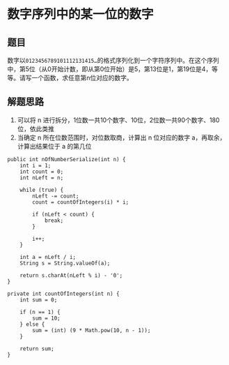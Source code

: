 # 数字序列中的某一位的数字

## 题目

数字以`0123456789101112131415…`的格式序列化到一个字符序列中。在这个序列中，第5位（从0开始计数，即从第0位开始）是5，第13位是1，第19位是4，等等。请写一个函数，求任意第n位对应的数字。

## 解题思路

  1. 可以将 n 进行拆分，1位数一共10个数字、10位，2位数一共90个数字、180位，依此类推
  2. 当确定 n 所在位数范围时，对位数取商，计算出 n 位对应的数字 a，再取余，计算出结果位于 a 的第几位

```
public int nOfNumberSerialize(int n) {
    int i = 1;
    int count = 0;
    int nLeft = n;

    while (true) {
        nLeft -= count;
        count = countOfIntegers(i) * i;

        if (nLeft < count) {
            break;
        }

        i++;
    }

    int a = nLeft / i;
    String s = String.valueOf(a);

    return s.charAt(nLeft % i) - '0';
}

private int countOfIntegers(int n) {
    int sum = 0;

    if (n == 1) {
        sum = 10;
    } else {
        sum = (int) (9 * Math.pow(10, n - 1));
    }

    return sum;
}
```
